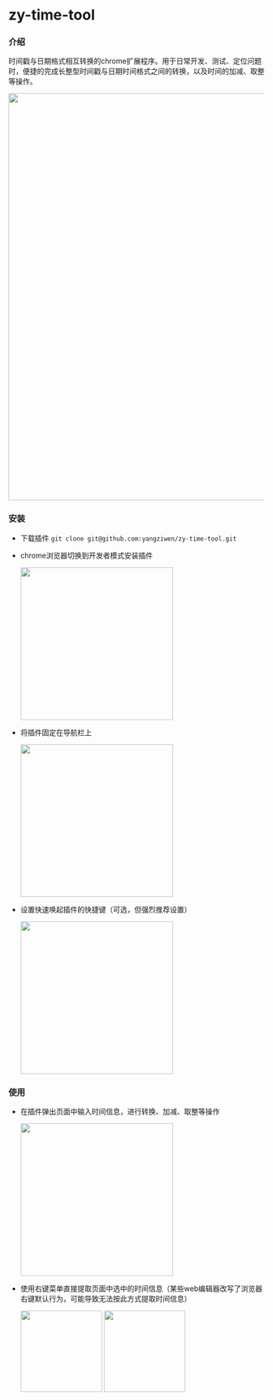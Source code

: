 # zy-time-tool
### 介绍
时间戳与日期格式相互转换的chrome扩展程序。用于日常开发、测试、定位问题时，便捷的完成长整型时间戳与日期时间格式之间的转换，以及时间的加减、取整等操作。

<img src="https://user-images.githubusercontent.com/5212414/151791760-60be751b-17c8-4fe8-b550-b2aa7429b8a6.png" style="width: 800px"/>

### 安装
* 下载插件 `git clone git@github.com:yangziwen/zy-time-tool.git`
* chrome浏览器切换到开发者模式安装插件
  
  <img src="https://user-images.githubusercontent.com/5212414/151792576-5b489389-6924-4017-bcb6-7372e5dc7444.png" style="width: 300px">
* 将插件固定在导航栏上
  
  <img src="https://user-images.githubusercontent.com/5212414/151792310-715e844d-bb28-4ddf-9d1e-f25e0ff3f294.png" style="width: 300px">
* 设置快速唤起插件的快捷键（可选，但强烈推荐设置）
  
  <img src="https://user-images.githubusercontent.com/5212414/151793357-a2e243ad-b728-4f48-a115-8dcfb0221a1a.png" style="width: 300px">


### 使用
* 在插件弹出页面中输入时间信息，进行转换、加减、取整等操作

  <img src="https://user-images.githubusercontent.com/5212414/151816019-80f177b0-effc-430a-ac10-09d70be462b4.png" style="width: 300px"/>
* 使用右键菜单直接提取页面中选中的时间信息（某些web编辑器改写了浏览器右键默认行为，可能导致无法按此方式提取时间信息）

  <img src="https://user-images.githubusercontent.com/5212414/151808772-e8f60129-6ee0-4ff0-8627-35fcea1a8b9f.png" style="height: 160px"/>
  <img src="https://user-images.githubusercontent.com/5212414/151808535-7fb94b7a-91bb-4757-b57d-2ad129f962f8.png" style="height: 160px"/>
